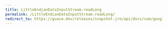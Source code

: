 ```yaml
---
title: LittleEndianDataInputStream.readLong
permalink: /LittleEndianDataInputStream.readLong/
redirect_to: https://guava.dev/releases/snapshot-jre/api/docs/com/google/common/io/LittleEndianDataInputStream.html#readLong--
---
```


